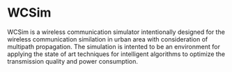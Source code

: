 # WCSim
WCSim is a wireless communication simulator intentionally designed for the wireless communication similation in urban area with consideration of multipath propagation. The simulation is intented to be an environment for applying the state of art techniques for intelligent algorithms to optimize the transmission quality and power consumption. 


